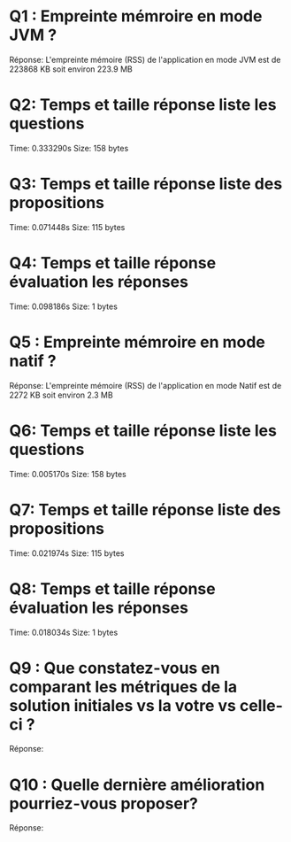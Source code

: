 # Q1 : Empreinte mémroire en mode JVM ?
Réponse:
L'empreinte mémoire (RSS) de l'application en mode JVM est de 223868 KB soit environ 223.9 MB

# Q2: Temps et  taille  réponse   liste les questions
Time: 0.333290s
Size: 158 bytes

# Q3: Temps et  taille  réponse  liste des propositions
Time: 0.071448s
Size: 115 bytes

# Q4: Temps et  taille  réponse  évaluation les réponses
Time: 0.098186s
Size: 1 bytes

# Q5 : Empreinte mémroire en mode natif ?
Réponse: L'empreinte mémoire (RSS) de l'application en mode Natif est de 2272 KB soit environ 2.3 MB

# Q6: Temps et  taille  réponse   liste les questions
Time: 0.005170s
Size: 158 bytes

# Q7: Temps et  taille  réponse  liste des propositions
Time: 0.021974s
Size: 115 bytes

# Q8: Temps et  taille  réponse  évaluation les réponses
Time: 0.018034s
Size: 1 bytes

# Q9 :  Que constatez-vous en comparant les métriques de la solution  initiales vs la votre vs celle-ci ?
Réponse:

# Q10 : Quelle dernière amélioration pourriez-vous proposer?
Réponse:
